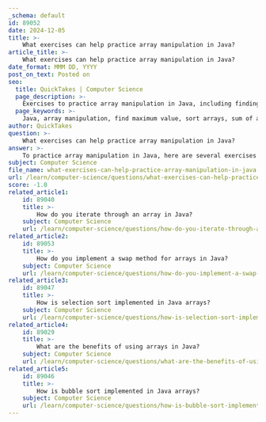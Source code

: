 ```yaml
---
_schema: default
id: 89052
date: 2024-12-05
title: >-
    What exercises can help practice array manipulation in Java?
article_title: >-
    What exercises can help practice array manipulation in Java?
date_format: MMM DD, YYYY
post_on_text: Posted on
seo:
  title: QuickTakes | Computer Science
  page_description: >-
    Exercises to practice array manipulation in Java, including finding maximum values, sorting, summing elements, and removing elements.
  page_keywords: >-
    Java, array manipulation, find maximum value, sort arrays, sum of array elements, print index of array, multiply elements, remove element occurrences, merge two arrays, calculate average, check for specific value, find index of element
author: QuickTakes
question: >-
    What exercises can help practice array manipulation in Java?
answer: >-
    To practice array manipulation in Java, here are several exercises that can help you strengthen your skills:\n\n1. **Find Maximum Value**: Create a method called `findMax` that takes an integer array as a parameter and returns the maximum value in the array. Call this method with a sample array and print the maximum value.\n\n2. **Sort Arrays**: Write a Java program to sort both a numeric array and a string array in ascending order. This will help you understand sorting algorithms and their implementation.\n\n3. **Sum of Array Elements**: Write a program that calculates the sum of all values in an integer array. This exercise will reinforce your understanding of array traversal.\n\n4. **Print Index of Array**: Use an array and write a program segment that assigns even-indexed elements their respective index values and assigns the value one to odd-indexed elements. For example, for an array of size 5, the output should be: Index 0: 0, Index 1: 1, Index 2: 2, Index 3: 1, Index 4: 4.\n\n5. **Multiply Elements**: Declare a method called `increaseValues` that takes an array and an integer as input parameters. The method should multiply all elements, except the first and last elements, in the array by the provided integer.\n\n6. **Remove Element Occurrences**: Write a program to remove all occurrences of a specific element from an array. For example, given the array `{10, 20, 10, 30, 50, 10}` and the key `10`, the output should be `{20, 30, 50}`.\n\n7. **Merge Two Arrays**: Create a program that merges two arrays into a single array. This exercise will help you understand how to manipulate multiple arrays simultaneously.\n\n8. **Calculate Average**: Write a program to calculate the average value of the elements in an array. This will help you practice both summation and division operations.\n\n9. **Check for Specific Value**: Write a program to test if an array contains a specific value. This exercise will enhance your searching skills.\n\n10. **Find Index of Element**: Create a program that finds the index of a specific element in an array. If the element is not found, it should return -1.\n\nThese exercises cover a range of array operations, including searching, sorting, and modifying elements, which are essential for mastering array manipulation in Java.
subject: Computer Science
file_name: what-exercises-can-help-practice-array-manipulation-in-java.md
url: /learn/computer-science/questions/what-exercises-can-help-practice-array-manipulation-in-java
score: -1.0
related_article1:
    id: 89040
    title: >-
        How do you iterate through an array in Java?
    subject: Computer Science
    url: /learn/computer-science/questions/how-do-you-iterate-through-an-array-in-java
related_article2:
    id: 89053
    title: >-
        How do you implement a swap method for arrays in Java?
    subject: Computer Science
    url: /learn/computer-science/questions/how-do-you-implement-a-swap-method-for-arrays-in-java
related_article3:
    id: 89047
    title: >-
        How is selection sort implemented in Java arrays?
    subject: Computer Science
    url: /learn/computer-science/questions/how-is-selection-sort-implemented-in-java-arrays
related_article4:
    id: 89029
    title: >-
        What are the benefits of using arrays in Java?
    subject: Computer Science
    url: /learn/computer-science/questions/what-are-the-benefits-of-using-arrays-in-java
related_article5:
    id: 89046
    title: >-
        How is bubble sort implemented in Java arrays?
    subject: Computer Science
    url: /learn/computer-science/questions/how-is-bubble-sort-implemented-in-java-arrays
---
```


&nbsp;